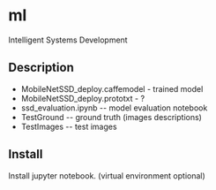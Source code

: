 # ml
Intelligent Systems Development

## Description
* MobileNetSSD_deploy.caffemodel - trained model
* MobileNetSSD_deploy.prototxt - ? 
* ssd_evaluation.ipynb -- model evaluation notebook
* TestGround -- ground truth (images descriptions)
* TestImages -- test images


## Install
Install jupyter notebook. (virtual environment optional)




